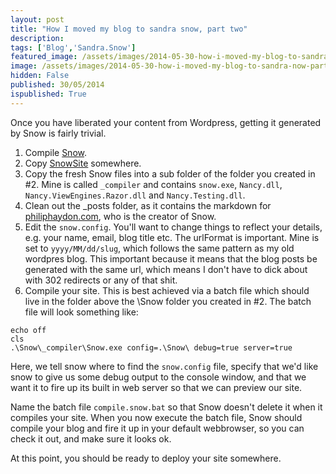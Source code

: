 ```yaml
---
layout: post
title: "How I moved my blog to sandra snow, part two"
description: 
tags: ['Blog','Sandra.Snow']
featured_image: /assets/images/2014-05-30-how-i-moved-my-blog-to-sandra-now-part2.webp
image: /assets/images/2014-05-30-how-i-moved-my-blog-to-sandra-now-part2.webp
hidden: False
published: 30/05/2014
ispublished: True
---
```

Once you have liberated your content from Wordpress, getting it generated by Snow is fairly trivial.

1. Compile [Snow](https://github.com/Sandra/Sandra.Snow).
2. Copy [SnowSite](https://github.com/Sandra/Sandra.Snow/tree/master/SnowSite) somewhere.
3. Copy the fresh Snow files into a sub folder of the folder you created in #2. Mine is called ```_compiler``` and contains ```snow.exe```, ```Nancy.dll```, ```Nancy.ViewEngines.Razor.dll``` and ```Nancy.Testing.dll```.
4. Clean out the _posts folder, as it contains the markdown for [philiphaydon.com](http://www.philiphaydon.com), who is the creator of Snow.
5. Edit the ```snow.config```. You'll want to change things to reflect your details, e.g. your name, email, blog title etc. The urlFormat is important. Mine is set to ```yyyy/MM/dd/slug```, which follows the same pattern as my old wordpres blog. This important because it means that the blog posts be generated with the same url, which means I don't have to dick about with 302 redirects or any of that shit.
6. Compile your site. This is best achieved via a batch file which should live in the folder above the \Snow folder you created in #2. The batch file will look something like:

<pre><code>echo off
cls
.\Snow\_compiler\Snow.exe config=.\Snow\ debug=true server=true
</code></pre>

Here, we tell snow where to find the ```snow.config``` file, specify that we'd like snow to give us some debug output to the console window, and that we want it to fire up its built in web server so that we can preview our site.

Name the batch file ```compile.snow.bat``` so that Snow doesn't delete it when it compiles your site. When you now execute the batch file, Snow should compile your blog and fire it up in your default webbrowser, so you can check it out, and make sure it looks ok.

At this point, you should be ready to deploy your site somewhere.
